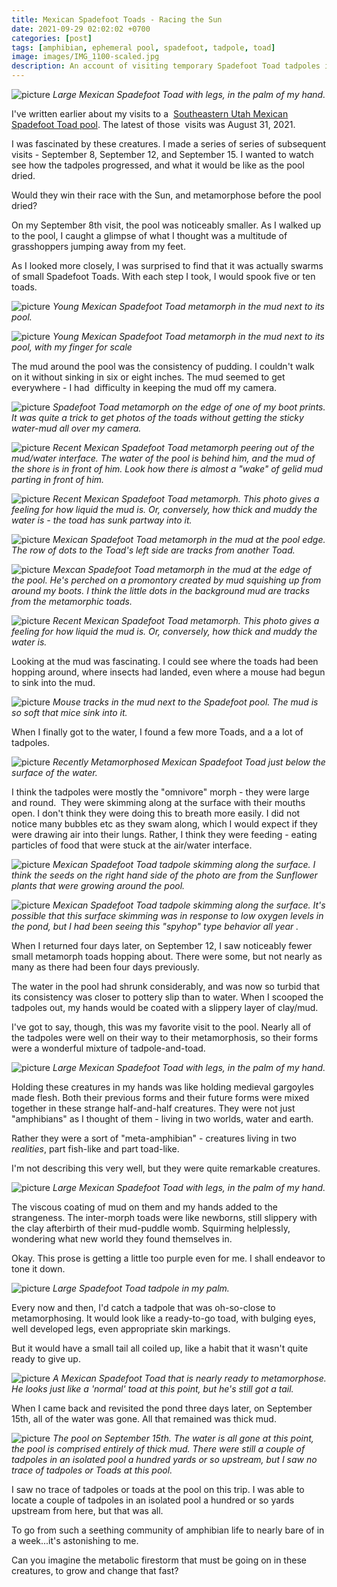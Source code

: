 ```yaml
---
title: Mexican Spadefoot Toads - Racing the Sun
date: 2021-09-29 02:02:02 +0700
categories: [post]
tags: [amphibian, ephemeral pool, spadefoot, tadpole, toad]
image: images/IMG_1100-scaled.jpg
description: An account of visiting temporary Spadefoot Toad tadpoles in the Southwest
---
```


![picture](images/IMG_1100.jpg)
*Large Mexican Spadefoot Toad with legs, in the palm of my hand.*

I've written earlier about my visits to a  [Southeastern Utah Mexican Spadefoot Toad pool](/blog/2021/09/04/Spadefoot-Toad-Tadpoles-Metamorphosing). The latest of those  visits was August 31, 2021.

I was fascinated by these creatures. I made a series of series of subsequent visits - September 8, September 12, and September 15. I wanted to watch see how the tadpoles progressed, and what it would be like as the pool dried.

Would they win their race with the Sun, and metamorphose before the pool dried?

On my September 8th visit, the pool was noticeably smaller. As I walked up to the pool, I caught a glimpse of what I thought was a multitude of grasshoppers jumping away from my feet.

As I looked more closely, I was surprised to find that it was actually swarms of small Spadefoot Toads. With each step I took, I would spook five or ten toads.

![picture](images/IMG_0809a.jpg)
*Young Mexican Spadefoot Toad metamorph in the mud next to its pool.*

![picture](images/IMG_0813.jpg)
*Young Mexican Spadefoot Toad metamorph in the mud next to its pool, with my finger for scale*

The mud around the pool was the consistency of pudding. I couldn't walk on it without sinking in six or eight inches. The mud seemed to get everywhere - I had  difficulty in keeping the mud off my camera.

![picture](images/IMG_0888.jpg)
*Spadefoot Toad metamorph on the edge of one of my boot prints. It was quite a trick to get photos of the toads without getting the sticky water-mud all over my camera.*

![picture](images/IMG_0879.jpg)
*Recent Mexican Spadefoot Toad metamorph peering out of the mud/water interface. The water of the pool is behind him, and the mud of the shore is in front of him. Look how there is almost a "wake" of gelid mud parting in front of him.*

![picture](images/IMG_0884.jpg)
*Recent Mexican Spadefoot Toad metamorph. This photo gives a feeling for how liquid the mud is. Or, conversely, how thick and muddy the water is - the toad has sunk partway into it.*

![picture](images/IMG_0891.jpg)
*Mexican Spadefoot Toad metamorph in the mud at the pool edge. The row of dots to the Toad's left side are tracks from another Toad.*

![picture](images/IMG_0872.jpg)
*Mexcan Spadefoot Toad metamorph in the mud at the edge of the pool. He's perched on a promontory created by mud squishing up from around my boots. I think the little dots in the background mud are tracks from the metamorphic toads.*

![picture](images/IMG_0884.jpg)
*Recent Mexican Spadefoot Toad metamorph. This photo gives a feeling for how liquid the mud is. Or, conversely, how thick and muddy the water is.*

Looking at the mud was fascinating. I could see where the toads had been hopping around, where insects had landed, even where a mouse had begun to sink into the mud.

![picture](images/IMG_1106.jpg)
*Mouse tracks in the mud next to the Spadefoot pool. The mud is so soft that mice sink into it.*

When I finally got to the water, I found a few more Toads, and a a lot of tadpoles.

![picture](images/IMG_0865.jpg)
*Recently Metamorphosed Mexican Spadefoot Toad just below the surface of the water.*

I think the tadpoles were mostly the "omnivore" morph - they were large and round.  They were skimming along at the surface with their mouths open. I don't think they were doing this to breath more easily. I did not notice many bubbles etc as they swam along, which I would expect if they were drawing air into their lungs. Rather, I think they were feeding - eating particles of food that were stuck at the air/water interface.

![picture](images/IMG_0848.jpg)
*Mexican Spadefoot Toad tadpole skimming along the surface. I think the seeds on the right hand side of the photo are from the Sunflower plants that were growing around the pool.*

![picture](images/IMG_0850.jpg)
*Mexican Spadefoot Toad tadpole skimming along the surface. It's possible that this surface skimming was in response to low oxygen levels in the pond, but I had been seeing this "spyhop" type behavior all year .*

When I returned four days later, on September 12, I saw noticeably fewer small metamorph toads hopping about. There were some, but not nearly as many as there had been four days previously.

The water in the pool had shrunk considerably, and was now so turbid that its consistency was closer to pottery slip than to water. When I scooped the tadpoles out, my hands would be coated with a slippery layer of clay/mud.

I've got to say, though, this was my favorite visit to the pool. Nearly all of the tadpoles were well on their way to their metamorphosis, so their forms were a wonderful mixture of tadpole-and-toad.

![picture](images/IMG_1100.jpg)
*Large Mexican Spadefoot Toad with legs, in the palm of my hand.*

Holding these creatures in my hands was like holding medieval gargoyles made flesh. Both their previous forms and their future forms were mixed together in these strange half-and-half creatures. They were not just "amphibians" as I thought of them - living in two worlds, water and earth.

Rather they were a sort of "meta-amphibian" - creatures living in two _realities_, part fish-like and part toad-like.

I'm not describing this very well, but they were quite remarkable creatures.

![picture](images/IMG_1080.jpg)
*Large Mexican Spadefoot Toad with legs, in the palm of my hand.*

The viscous coating of mud on them and my hands added to the strangeness. The inter-morph toads were like newborns, still slippery with the clay afterbirth of their mud-puddle womb. Squirming helplessly, wondering what new world they found themselves in.

Okay. This prose is getting a little too purple even for me. I shall endeavor to tone it down.

![picture](images/IMG_0993.jpg)
*Large Spadefoot Toad tadpole in my palm.*

Every now and then, I'd catch a tadpole that was oh-so-close to metamorphosing. It would look like a ready-to-go toad, with bulging eyes, well developed legs, even appropriate skin markings.

But it would have a small tail all coiled up, like a habit that it wasn't quite ready to give up.

![picture](images/IMG_1048.jpg)
*A Mexican Spadefoot Toad that is nearly ready to metamorphose. He looks just like a 'normal' toad at this point, but he's still got a tail.*

When I came back and revisited the pond three days later, on September 15th, all of the water was gone. All that remained was thick mud.

![picture](images/IMG_1191.jpg)
*The pool on September 15th. The water is all gone at this point, the pool is comprised entirely of thick mud. There were still a couple of tadpoles in an isolated pool a hundred yards or so upstream, but I saw no trace of tadpoles or Toads at this pool.*

I saw no trace of tadpoles or toads at the pool on this trip. I was able to locate a couple of tadpoles in an isolated pool a hundred or so yards upstream from here, but that was all.

To go from such a seething community of amphibian life to nearly bare of in a week...it's astonishing to me.

Can you imagine the metabolic firestorm that must be going on in these creatures, to grow and change that fast?
